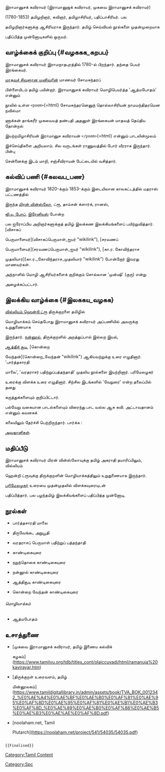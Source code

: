 இராமானுசக் கவிராயர் (இராமானுஜக் கவிராயர், முகவை இராமானுசக் கவிராயர்)
(1780-1853) தமிழறிஞர், கவிஞர், தமிழாசிரியர், பதிப்பாசிரியர். பல
தமிழறிஞர்களுக்கு ஆசிரியராக இருந்தார். தமிழ் செவ்வியல் நூல்களை முதன்முறையாக
பதிப்பித்த முன்னோடிகளில் ஒருவர்.

## வாழ்க்கைக் குறிப்பு {#வழககக_கறபப}

இராமானுசக் கவிராயர் இராமநாதபுரத்தில் 1780-ல் பிறந்தார். தந்தை பெயர் இரங்கையர்.
[மாதவச் சிவஞான முனிவரின்](சிவஞான_முனிவர் "wikilink") மாணவர் சோமசுந்தரப்
பிள்ளையிடம் தமிழ் பயின்றார். இராமானுசக் கவிராயர் மொழிபெயர்த்த \'ஆத்மபோதம்\' என்னும்
நூலில் உள்ள `<poem>`{=html} சோமசுந்தரனெனுந் தொல்லாசிரியன்‌ நாமமந்திதரமென நவில்மா
ணாக்கன்‌ தாங்கரீர்‌ முகவையத் தண்பதி அதனுள் இரங்கையன் மாதவத் தெய்திய தோன்றல்
இயற்றமிழாசிரியன்‌ இராமானுச கவிராயன்‌ `</poem>`{=html} என்னும் பாடலின்மூலம்
இச்செய்திகளை அறியலாம். சில வருடங்கள் ராணுவத்தில் போர் வீரராக இருந்தார். பின்பு
சென்னைக்கு இடம் மாறி, சஞ்சீவிராயன் பேட்டையில் வசித்தார்.

## கல்விப் பணி {#கலவப_பண}

இராமானுசக் கவிராயர் 1820-க்கும் 1853-க்கும் இடையிலான காலகட்டத்தில் மதராஸ் பட்டணத்தில்
இருந்த [மிரன் வின்ஸ்லோ](மிரன்_வின்ஸ்லோ "wikilink"), ட்ரூ, தாம்சன் க்ளார்க், ரானஸ்,
[ஜி.யு. போப்](ஜி.யு._போப் "wikilink"), [இரேனியஸ்](இரேனியஸ் "wikilink") போன்ற
பல ஐரோப்பிய அறிஞர்களுக்குத் தமிழ் இலக்கண இலக்கியங்களைப் பயிற்றுவித்தார். [விசாகப்‌
பெருமாளையர்](விசாகப்பெருமாள்_ஐயர் "wikilink"), [சரவணப்‌
பெருமாளையர்](சரவணப்பெருமாள்_ஐயர் "wikilink"), [கா.ர. கோவிந்தராச
முதலியார்](கா.ர._கோவிந்தராச_முதலியார் "wikilink") போன்றோர் இவரது மாணவர்கள்.
அந்நாளில் மொழி ஆசிரியர்களைக் குறிக்கும் சொல்லான \'முன்ஷி\' (குரு) என்று
அழைக்கப்பட்டார்.

## இலக்கிய வாழ்க்கை {#இலககய_வழகக}

[வில்லியம் ஹென்றி ட்ரூ](வில்லியம்_ஹென்றி_ட்ரூ "wikilink") திருக்குறளை தமிழில்
மொழியாக்கம் செய்தபோது இராமானுசக் கவிராயர் அப்பணியில் அவருக்கு உறுதுணையாக
இருந்தார். [நன்னூல்](நன்னூல் "wikilink"), திருக்குறளில்‌ அறத்துப்பால்‌ இல்லற இயல்,
[ஆத்திச்‌ சூடி](ஆத்திச்_சூடி "wikilink"), [கொன்றை
வேந்தன்](கொன்றை_வேந்தன் "wikilink") ஆகியவற்றுக்கு உரை எழுதினார். \'பார்த்தசாரதி
மாலை\', \'வரதராசர்‌ பதிற்றுப்‌பத்தந்தாதி\' முதலிய நூல்களை இயற்றினார். பரிமேலழகர்‌
உரைக்கு விளக்க உரை எழுதினார். சிற்சில இடங்‌களில்‌ \'வேறுரை\' என்‌ற தலைப்பில்‌ தனது
கருத்துக்களையும் குறிப்பிட்டார்.

பல்வேறு வகையான பாடல்களையும்‌ விரைந்து பாட வல்ல ஆசு கவி. அட்டாவதானம்‌ என்னும் கவனகக்
கலையிலும் தேர்ச்சி பெற்றிருந்தார். பார்க்க :
[அவதானிகள்](அவதானிகள்_(கவனகர்கள்)_பட்டியல் "wikilink").

## மதிப்பீடு

இராமானுசக் கவிராயர் மிரன் வின்ஸ்லோவுக்கு தமிழ் அகராதி தயாரிப்பிலும், வில்லியம்
ஹென்றி ட்ரூவுக்கு திருக்குறளின் மொழியாக்கத்திலும் உறுதுணையாக இருந்தார்.
[பரிமேலழகர்](பரிமேலழகர் "wikilink") உரையை முதன்முதலில் விளக்கவுரையுடன்
பதிப்பித்தார். பல பழந்தமிழ் இலக்கியங்களைப் பதிப்பித்த முன்னோடி.

## நூல்கள்

-   பார்த்தசாரதி மாலை
-   திருவேங்கட அநுபூதி
-   வரதராசப் பெருமாள் பதிற்றுப் பத்தந்தாதி
-   காண்டிகையுரை
-   நறுந்தொகை காண்டிகையுரை
-   நன்னூல் காண்டிகையுரை
-   ஆத்திசூடி காண்டிகையுரை
-   கொன்றை வேந்தன் காண்டிகையுரை

###### மொழியாக்கம்

-   ஆத்மபோதம்

## உசாத்துணை

-   [முகவை இராமானுசக் கவிராயர், தமிழ் இணைய கல்விக்
    கழகம்](https://www.tamilvu.org/tdb/titles_cont/olaiccuvadi/html/ramanuja%20kavirayar.htm)
-   [திருக்குறள் உரைவளம், தமிழ்
    மின்னூலகம்](https://www.tamildigitallibrary.in/admin/assets/book/TVA_BOK_0012342_%E0%AE%A4%E0%AE%BF%E0%AE%B0%E0%AF%81%E0%AE%95%E0%AF%8D%E0%AE%95%E0%AF%81%E0%AE%B1%E0%AE%B3%E0%AF%8D_%E0%AE%89%E0%AE%B0%E0%AF%88%E0%AE%B5%E0%AE%B3%E0%AE%AE%E0%AF%8D.pdf)
-   [noolaham.net, Tamil
    Plutarch](https://noolaham.net/project/541/54035/54035.pdf)

```{=mediawiki}
{{Finalised}}
```
[Category:Tamil Content](Category:Tamil_Content "wikilink")
[Category:Spc](Category:Spc "wikilink")
